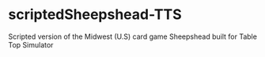 # scriptedSheepshead-TTS
Scripted version of the Midwest (U.S) card game Sheepshead built for Table Top Simulator
